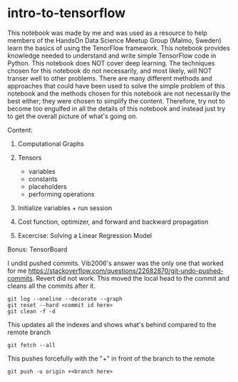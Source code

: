 # intro-to-tensorflow

This notebook was made by me and was used as a resource to help members of the HandsOn Data Science Meetup Group (Malmo, Sweden) learn 
the basics of using the TenorFlow framework. This notebook provides knowledge needed to understand and write simple TensorFlow code in 
Python. This notebook does NOT cover deep learning. The techniques chosen for this notebook do not necessarily, and most likely, 
will NOT transer well to other problems. There are many different methods and approaches that could have been used to solve the 
simple problem of this notebook and the methods chosen for this notebook are not necessarily the best either; they were chosen to 
simplify the content. Therefore, try not to become too engulfed in all the details of this notebook and instead 
just try to get the overall picture of what's going on.

Content:

1. Computational Graphs
2. Tensors
    - variables
    - constants
    - placeholders
    - performing operations
    
3. Initialize variables + run session
4. Cost function, optimizer, and forward and backward propagation
5. Excercise: Solving a Linear Regression Model


Bonus: TensorBoard


I undid pushed commits. 
Vib2006's answer was the only one that worked for me https://stackoverflow.com/questions/22682870/git-undo-pushed-commits. Revert did not work.
This moved the local head to the commit and cleans all the commits after it.
    
    git log --oneline --decorate --graph
    git reset --hard <commit id here>
    git clean -f -d
This updates all the indexes and shows what's behind compared to the remote branch
    
    git fetch --all
This pushes forcefully with the "+" in front of the branch to the remote
    
    git push -u origin +<branch here>